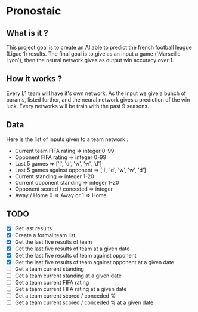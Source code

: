 # Pronostaic

## What is it ?
This project goal is to create an AI able to predict the french football league (Ligue 1) results.
The final goal is to give as an input a game ('Marseille - Lyon'), then the neural network gives as output win accuracy over 1.

## How it works ?
Every L1 team will have it's own network. As the input we give a bunch of params, listed further, and the neural network gives a prediction of the win luck. Every networks will be train with the past 9 seasons.

## Data
Here is the list of inputs given to a team network :
  * Current team FIFA rating => integer 0-99
  * Opponent FIFA rating => integer 0-99
  * Last 5 games => ['l', 'd', 'w', 'w', 'd']
  * Last 5 games against opponent => ['l', 'd', 'w', 'w', 'd']
  * Current standing => integer 1-20
  * Current opponent standing => integer 1-20
  * Opponent scored / conceded => integer
  * Away / Home 0 => Away or 1 => Home

## TODO
- [x] Get last results
- [x] Create a formal team list
- [x] Get the last five results of team
- [x] Get the last five results of team at a given date
- [x] Get the last five results of team against opponent
- [x] Get the last five results of team against opponent at a given date
- [ ] Get a team current standing
- [ ] Get a team current standing at a given date
- [ ] Get a team current FIFA rating
- [ ] Get a team current FIFA rating  at a given date
- [ ] Get a team current scored / conceded %
- [ ] Get a team current scored / conceded %  at a given date
